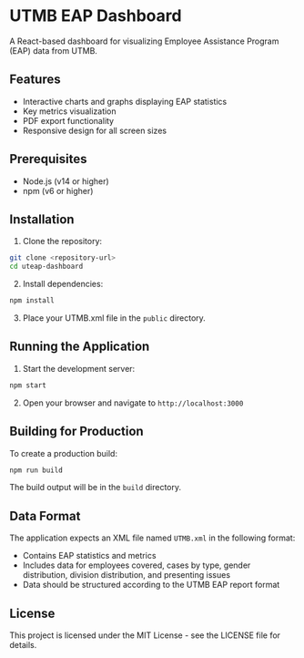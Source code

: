 # UTMB EAP Dashboard

A React-based dashboard for visualizing Employee Assistance Program (EAP) data from UTMB.

## Features

- Interactive charts and graphs displaying EAP statistics
- Key metrics visualization
- PDF export functionality
- Responsive design for all screen sizes

## Prerequisites

- Node.js (v14 or higher)
- npm (v6 or higher)

## Installation

1. Clone the repository:
```bash
git clone <repository-url>
cd uteap-dashboard
```

2. Install dependencies:
```bash
npm install
```

3. Place your UTMB.xml file in the `public` directory.

## Running the Application

1. Start the development server:
```bash
npm start
```

2. Open your browser and navigate to `http://localhost:3000`

## Building for Production

To create a production build:

```bash
npm run build
```

The build output will be in the `build` directory.

## Data Format

The application expects an XML file named `UTMB.xml` in the following format:
- Contains EAP statistics and metrics
- Includes data for employees covered, cases by type, gender distribution, division distribution, and presenting issues
- Data should be structured according to the UTMB EAP report format

## License

This project is licensed under the MIT License - see the LICENSE file for details. 